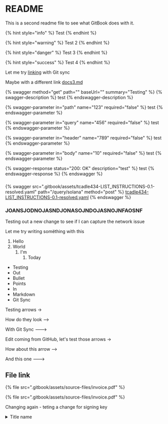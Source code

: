 # README

This is a second readme file to see what GitBook does with it.

{% hint style="info" %}
Test
{% endhint %}

{% hint style="warning" %}
Test 2
{% endhint %}

{% hint style="danger" %}
Test 3
{% endhint %}

{% hint style="success" %}
Test 4
{% endhint %}

Let me try [linking](this-folder/SECOND.md) with Git sync

Maybe with a different link [docs3.md](another-folder/docs3.md "mention")

{% swagger method="get" path="" baseUrl="" summary="Testing" %}
{% swagger-description %}
test
{% endswagger-description %}

{% swagger-parameter in="path" name="123" required="false" %}
test
{% endswagger-parameter %}

{% swagger-parameter in="query" name="456" required="false" %}
test
{% endswagger-parameter %}

{% swagger-parameter in="header" name="789" required="false" %}
test
{% endswagger-parameter %}

{% swagger-parameter in="body" name="10" required="false" %}
test
{% endswagger-parameter %}

{% swagger-response status="200: OK" description="test" %}
test
{% endswagger-response %}
{% endswagger %}

###

{% swagger src=".gitbook/assets/tcadle434-LIST_INSTRUCTIONS-0.1-resolved.yaml" path="/query/solana" method="post" %}
[tcadle434-LIST_INSTRUCTIONS-0.1-resolved.yaml](.gitbook/assets/tcadle434-LIST_INSTRUCTIONS-0.1-resolved.yaml)
{% endswagger %}

### JOANSJODNOJASNDJONASOJNDOJASNOJNFAOSNF

Testing out a new change to see if I can capture the network issue

Let me try writing somëthing with this

1. Hello
2. World
   1. I'm
      1. Today

* Testing
* Out
* Bullet
* Points
* In
* Markdown
* Git Sync

Testing arrows ->

How do they look -->

With Git Sync --->

Edit coming from GitHub, let's test those arrows ->

How about this arrow -->

And this one --->

## File link

{% file src=".gitbook/assets/source-files/invoice.pdf" %}

{% file src=".gitbook/assets/source-files/invoice.pdf" %}

Changing again - teting a change for signing key

<details>

<summary>Title name</summary>

* **Description**:
* **Required**:
* **Type**:
* **Key**:
* **Fields**:

Further dropdowns of the same format

</details>
